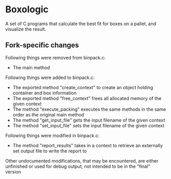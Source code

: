 Boxologic
=========

A set of C programs that calculate the best fit for boxes on a pallet, and visualize the result.


Fork-specific changes
---------------------

Following things were removed from binpack.c:
- The main method

Following things were added to binpack.c:
- The exported method "create_context" to create an object holding container and box information
- The exported method "free_context" frees all allocated memory of the given context
- The method "execute_packing" executes the same methods in the same order as the original main method
- The method "get_input_file" gets the input filename of the given context
- The method "set_input_file" sets the input filename of the given context

Following things were modified in binpack.c:
- The method "report_results" takes in a context to retrieve an externally set output file to write the report to

Other undocumented modifications, that may be encountered, are either unfinished or used for debug output, not intended to be in the "final" version
